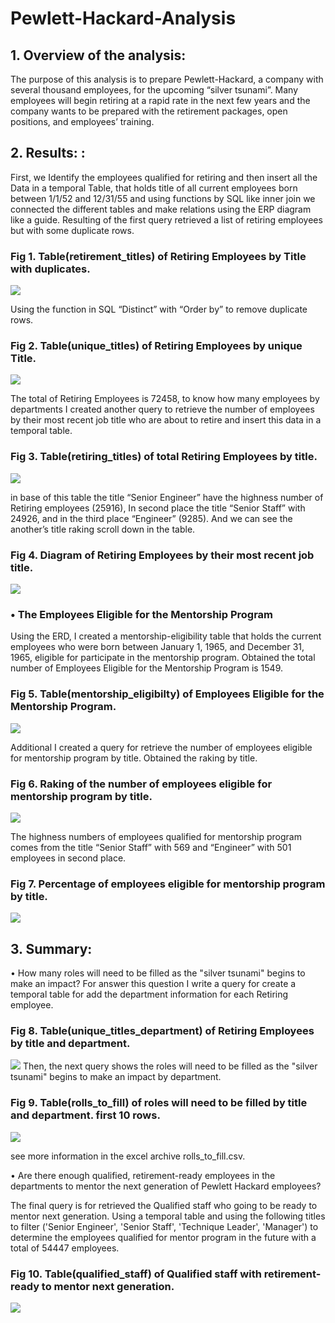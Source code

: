 # Pewlett-Hackard-Analysis
## 1.	Overview of the analysis:
The purpose of this analysis is to prepare Pewlett-Hackard, a company with several thousand employees, for the upcoming “silver tsunami”. Many employees will begin retiring at a rapid rate in the next few years and the company wants to be prepared with the retirement packages, open positions, and employees’ training. 


## 2.	Results: :
First, we Identify the employees qualified for retiring and then insert all the Data in a temporal Table, that holds title of all current employees born between 1/1/52 and 12/31/55 and using functions by SQL like inner join we connected the different tables and make relations using the ERP diagram like a guide. Resulting of the first query retrieved a list of retiring employees but with some duplicate rows.

### Fig 1. Table(retirement_titles) of Retiring Employees by Title with duplicates.
![](img_sql/fig1.png)  

Using the function in SQL “Distinct” with “Order by” to remove duplicate rows.
### Fig 2. Table(unique_titles) of Retiring Employees by unique Title.

![](img_sql/fig2.png)  

The total of Retiring Employees is 72458, to know how many employees by departments I  created another query to retrieve the number of employees by their most recent job title who are about to retire and insert this data in a temporal table. 
### Fig 3. Table(retiring_titles) of total Retiring Employees by title.

![](img_sql/fig3.png) 

in base of this table the title “Senior Engineer” have the highness number of Retiring employees (25916), In second place the title “Senior Staff” with 24926, and in the third place “Engineer” (9285). And we can see the another’s title raking scroll down in the table.
### Fig 4. Diagram of Retiring Employees by their most recent job title.

![](img_sql/fig4.png) 

### •	The Employees Eligible for the Mentorship Program
Using the ERD, I created a mentorship-eligibility table that holds the current employees who were born between January 1, 1965, and December 31, 1965, eligible for participate  in the mentorship program. Obtained the total number of Employees Eligible for the Mentorship Program is 1549.

### Fig 5. Table(mentorship_eligibilty) of Employees Eligible for the Mentorship Program. 
![](img_sql/fig5.png) 

Additional I created a query for retrieve the number of employees eligible for mentorship program by title. Obtained the raking by title.  
### Fig 6. Raking of the number of employees eligible for mentorship program by title.
![](img_sql/fig6.png) 

The highness numbers of employees qualified for mentorship program comes from the title “Senior Staff” with 569 and “Engineer” with 501 employees in second place. 
### Fig 7. Percentage of employees eligible for mentorship program by title.
![](img_sql/fig7.png) 

## 3.	Summary: 
•	How many roles will need to be filled as the "silver tsunami" begins to make an impact?
For answer this question I write a query for create a temporal table for add the department information for each Retiring employee.

### Fig 8. Table(unique_titles_department) of Retiring Employees by title and department. 
![](img_sql/fig8.png) 
Then, the next query shows the roles will need to be filled as the "silver tsunami" begins to make an impact by department. 
### Fig 9. Table(rolls_to_fill) of roles will need to be filled by title and department. first 10 rows.
![](img_sql/fig9.png) 

see more information in the excel archive rolls_to_fill.csv.

•	Are there enough qualified, retirement-ready employees in the departments to mentor the next generation of Pewlett Hackard employees?

The final query is for retrieved the Qualified staff who going to be ready to mentor next generation. Using a temporal table and using the following titles to filter ('Senior Engineer', 'Senior Staff', 'Technique Leader', 'Manager') to determine the employees qualified for mentor program in the future with a total of 54447 employees.
### Fig 10. Table(qualified_staff) of Qualified staff with retirement-ready to mentor next generation.
![](img_sql/fig10.png) 



